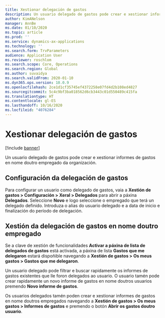 ```yaml
---
title: Xestionar delegación de gastos
description: Un usuario delegado de gastos pode crear e xestionar informes de gastos en nome doutro empregado da organización.
author: KimANelson
manager: AnnBe
ms.date: 01/10/2020
ms.topic: article
ms.prod: ''
ms.service: dynamics-ax-applications
ms.technology: ''
ms.search.form: TrvParameters
audience: Application User
ms.reviewer: roschlom
ms.search.scope: Core, Operations
ms.search.region: Global
ms.author: suvaidya
ms.search.validFrom: 2020-01-10
ms.dyn365.ops.version: 10.0.9
ms.openlocfilehash: 2ce1d1cf35745ef4372258e07fd4d2b108ed4827
ms.sourcegitcommit: 5c4c9bf3ba018562d6cb3443c01d550489c415fa
ms.translationtype: HT
ms.contentlocale: gl-ES
ms.lasthandoff: 10/16/2020
ms.locfileid: "4076284"
---
```

# <a name="manage-expense-delegation"></a>Xestionar delegación de gastos

[!include [banner](../includes/banner.md)]

Un usuario delegado de gastos pode crear e xestionar informes de gastos en nome doutro empregado da organización.

## <a name="configuring-expense-delegation"></a>Configuración da delegación de gastos

Para configurar un usuario como delegado de gastos, vaia a **Xestión de gastos > Configuración > Xeral > Delegados** para abrir a páxina **Delegados**. Seleccione **Novo** e logo seleccione o empregado que terá un delegado definido. Introduza o alias do usuario delegado e a data de inicio e finalización do período de delegación.

## <a name="managing-expense-delegation-on-behalf-of-another-employee"></a>Xestión da delegación de gastos en nome doutro empregado

Se a clave de xestión de funcionalidades **Activar a páxina de lista de delegados de gastos** está activada, a páxina de lista **Gastos que me delegaron** estará dispoñible navegando a **Xestión de gastos > Os meus gastos > Gastos que me delegaron**.

Un usuario delegado pode filtrar e buscar rapidamente os informes de gastos existentes que lle foron delegados ao usuario. O usuario tamén pode crear rapidamente un novo informe de gastos en nome doutros usuarios premendo **Novo informe de gastos**.

Os usuarios delegados tamén poden crear e xestionar informes de gastos en nome doutros empregados navegando a **Xestión de gastos > Os meus gastos > Informes de gastos** e premendo o botón **Abrir os gastos doutro usuario**.
